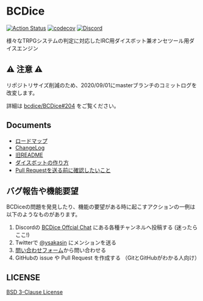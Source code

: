# BCDice

[![Action Status](https://github.com/bcdice/BCDice/workflows/Test/badge.svg?branch=master)](https://github.com/bcdice/BCDice/actions)
[![codecov](https://codecov.io/gh/bcdice/BCDice/branch/master/graph/badge.svg)](https://codecov.io/gh/bcdice/BCDice)
[![Discord](https://img.shields.io/discord/597133335243784192.svg?color=7289DA&logo=discord&logoColor=fff)][invite discord]

様々なTRPGシステムの判定に対応したIRC用ダイスボット兼オンセツール用ダイスエンジン

## :warning: 注意 :warning:

リポジトリサイズ削減のため、2020/09/01にmasterブランチのコミットログを改変します。

詳細は [bcdice/BCDice#204](https://github.com/bcdice/BCDice/issues/204) をご覧ください。

## Documents

- [ロードマップ](ROADMAP.md)
- [ChangeLog](CHANGELOG.md)
- [旧README](docs/README.txt)
- [ダイスボットの作り方](docs/how_to_make_dicebot.md)
- [Pull Requestを送る前に確認したいこと](https://github.com/bcdice/BCDice/wiki/Pull-Requestを送る前に確認したいこと)

## バグ報告や機能要望

BCDiceの問題を発見したり、機能の要望がある時に起こすアクションの一例は以下のようなものがあります。

1. Discordの [BCDice Offcial Chat][invite discord] にある各種チャンネルへ投稿する (迷ったらここ!)
2. Twitterで [@ysakasin](https://twitter.com/ysakasin) にメンションを送る
3. [問い合わせフォーム](https://forms.gle/yquupEAKbBTHzYF8A)から問い合わせる
4. GitHubの issue や Pull Request を作成する （GitとGitHubがわかる人向け）

## LICENSE

[BSD 3-Clause License](LICENSE)


[invite discord]:https://discord.gg/x5MMKWA

